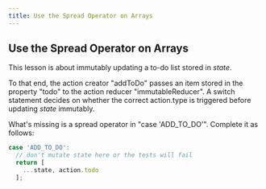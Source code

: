 ```yaml
---
title: Use the Spread Operator on Arrays
---
```

## Use the Spread Operator on Arrays

<!-- The article goes here, in GitHub-flavored Markdown. Feel free to add YouTube videos, images, and CodePen/JSBin embeds  -->
This lesson is about immutably updating a to-do list stored in <i>state</i>.  

To that end, the action creator "addToDo" passes an item stored in the property "todo" to the action reducer "immutableReducer". A switch statement decides on whether the correct action.type is triggered before updating <i>state</i> immutably.

What's missing is a spread operator in "case 'ADD_TO_DO'". Complete it as follows:
````javascript
case 'ADD_TO_DO': 
  // don't mutate state here or the tests will fail 
  return [ 
    ...state, action.todo 
  ];
````
